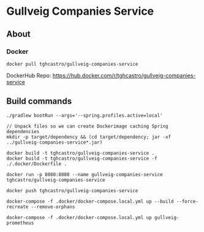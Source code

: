 # Gullveig Companies Service

## About

### Docker
    
```shell script
docker pull tghcastro/gullveig-companies-service
```

DockerHub Repo: https://hub.docker.com/r/tghcastro/gullveig-companies-service
   
## Build commands

```shell script
./gradlew bootRun --args='--spring.profiles.active=local'

// Unpack files so we can create Dockerimage caching Spring dependencies
mkdir -p target/dependency && (cd target/dependency; jar -xf ../gullveig-companies-service*.jar)

docker build -t tghcastro/gullveig-companies-service .
docker build -t tghcastro/gullveig-companies-service -f ./.docker/Dockerfile .

docker run -p 8080:8080 --name gullveig-companies-service tghcastro/gullveig-companies-service

docker push tghcastro/gullveig-companies-service

docker-compose -f .docker/docker-compose.local.yml up --build --force-recreate --remove-orphans

docker-compose -f .docker/docker-compose.local.yml up gullveig-prometheus
```